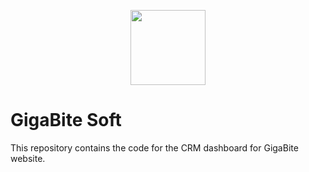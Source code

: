<p align="center"><a href="https://gigabitesoft.com" target="_blank"><img src="./public/img/logo.png" width="120px"></a></p>

# GigaBite Soft

This repository contains the code for the CRM dashboard for GigaBite website.
